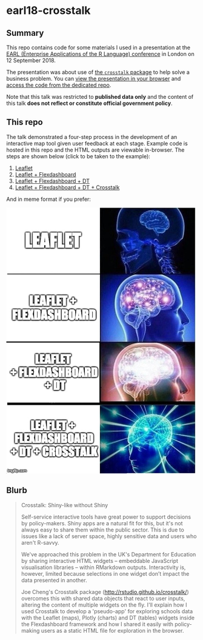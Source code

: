 # earl18-crosstalk

## Summary

This repo contains code for some materials I used in a presentation at the [EARL (Enterprise Applications of the R Language) conference](https://earlconf.com/2018/london/) in London on 12 September 2018.

The presentation was about use of [the `crosstalk` package](http://rstudio.github.io/crosstalk/) to help solve a business problem. You can [view the presentation in your browser](https://matt-dray.github.io/earl18-presentation/) and [access the code from the dedicated repo](https://github.com/matt-dray/earl18-presentation).

Note that this talk was restricted to **published data only** and the content of this talk **does not reflect or constitute official government policy**.

## This repo

The talk demonstrated a four-step process in the development of an interactive map tool given user feedback at each stage. Example code is hosted in this repo and the HTML outputs are viewable in-browser. The steps are shown below (click to be taken to the example):

1. [Leaflet](https://matt-dray.github.io/earl18-crosstalk/01_leaflet.html)
2. [Leaflet + Flexdashboard](https://matt-dray.github.io/earl18-crosstalk/02_leaflet-flexdash.html)
3. [Leaflet + Flexdashboard + DT](https://matt-dray.github.io/earl18-crosstalk/03_leaflet-flexdash-dt.html)
4. [Leaflet + Flexdashboard + DT + Crosstalk](https://matt-dray.github.io/earl18-crosstalk/04_leaflet-flexdash-dt-crosstalk.html)

And in meme format if you prefer:

![](https://raw.githubusercontent.com/matt-dray/earl18-presentation/master/memes/expanding-brain.jpg)

## Blurb

>Crosstalk: Shiny-like without Shiny
>
>Self-service interactive tools have great power to support decisions by policy-makers. Shiny apps are a natural fit for this, but it's not always easy to share them within the public sector. This is due to issues like a lack of server space, highly sensitive data and users who aren't R-savvy. 
>
>We've approached this problem in the UK's Department for Education by sharing interactive HTML widgets – embeddable JavaScript visualisation libraries – within RMarkdown outputs. Interactivity is, however, limited because selections in one widget don’t impact the data presented in another. 
>
>Joe Cheng's Crosstalk package (http://rstudio.github.io/crosstalk/) overcomes this with shared data objects that react to user inputs, altering the content of multiple widgets on the fly. I'll explain how I used Crosstalk to develop a 'pseudo-app' for exploring schools data with the Leaflet (maps), Plotly (charts) and DT (tables) widgets inside the Flexdashboard framework and how I shared it easily with policy-making users as a static HTML file for exploration in the browser.
